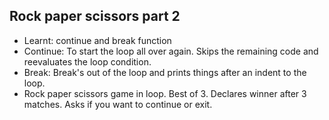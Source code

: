 ## Rock paper scissors part 2
- Learnt: continue and break function
- Continue: To start the loop all over again. Skips the remaining code and reevaluates the loop condition.
- Break: Break's out of the loop and prints things after an indent to the loop.
- Rock paper scissors game in loop. Best of 3. Declares winner after 3 matches. Asks if you want to continue or exit.
